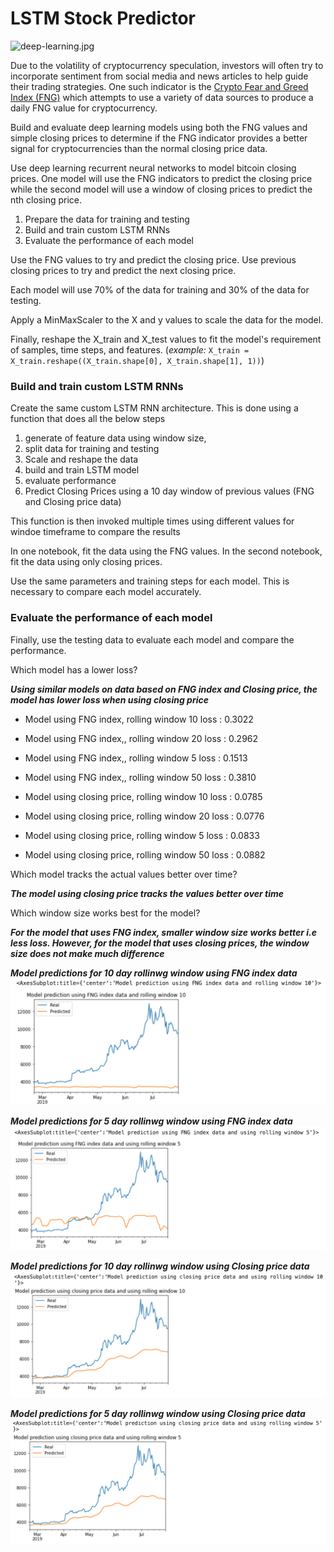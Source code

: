 # LSTM Stock Predictor

![deep-learning.jpg](Images/deep-learning.jpg)

Due to the volatility of cryptocurrency speculation, investors will often try to incorporate sentiment from social media and news articles to help guide their trading strategies. One such indicator is the [Crypto Fear and Greed Index (FNG)](https://alternative.me/crypto/fear-and-greed-index/) which attempts to use a variety of data sources to produce a daily FNG value for cryptocurrency.

Build and evaluate deep learning models using both the FNG values and simple closing prices to determine if the FNG indicator provides a better signal for cryptocurrencies than the normal closing price data.

Use deep learning recurrent neural networks to model bitcoin closing prices. One model will use the FNG indicators to predict the closing price while the second model will use a window of closing prices to predict the nth closing price.


1. Prepare the data for training and testing
2. Build and train custom LSTM RNNs
3. Evaluate the performance of each model

Use the FNG values to try and predict the closing price. 
Use previous closing prices to try and predict the next closing price.

Each model will use 70% of the data for training and 30% of the data for testing.

Apply a MinMaxScaler to the X and y values to scale the data for the model.

Finally, reshape the X_train and X_test values to fit the model's requirement of samples, time steps, and features. (*example:* `X_train = X_train.reshape((X_train.shape[0], X_train.shape[1], 1))`)

### Build and train custom LSTM RNNs

Create the same custom LSTM RNN architecture. 
This is done using a function that does all the below steps
1) generate of feature data using window size, 
2) split data for training and testing
3) Scale and reshape the data
4) build and train LSTM model
5) evaluate performance
6) Predict Closing Prices using a 10 day window of previous values (FNG and Closing price data)

This function is then invoked multiple times using different values for windoe timeframe to compare the results

In one notebook, fit the data using the FNG values. In the second notebook, fit the data using only closing prices.

Use the same parameters and training steps for each model. This is necessary to compare each model accurately.

### Evaluate the performance of each model

Finally, use the testing data to evaluate each model and compare the performance.

Which model has a lower loss?

***Using similar models on data based on FNG index and Closing price, the model has lower loss when using closing price***

- Model using FNG index, rolling window 10 loss : 0.3022
- Model using FNG index,, rolling window 20 loss : 0.2962
- Model using FNG index,, rolling window 5 loss : 0.1513
- Model using FNG index,, rolling window 50 loss : 0.3810

- Model using closing price, rolling window 10 loss : 0.0785
- Model using closing price, rolling window 20 loss : 0.0776
- Model using closing price, rolling window 5 loss : 0.0833
- Model using closing price, rolling window 50 loss : 0.0882


Which model tracks the actual values better over time?

***The model using closing price tracks the values better over time***

Which window size works best for the model?

***For the model that uses FNG index, smaller window size works better i.e less loss.
However, for the model that uses closing prices, the window size does not make much difference***


***Model predictions for 10 day rollinwg window using FNG index data***
![Prediction_FNG_10.png](Images/Prediction_FNG_10.png)

***Model predictions for 5 day rollinwg window using FNG index data***
![Prediction_FNG_5.png](Images/Prediction_FNG_5.png)

***Model predictions for 10 day rollinwg window using Closing price data***
![Prediction_ClosingPrice_10.png](Images/Prediction_ClosingPrice_10.png)

***Model predictions for 5 day rollinwg window using Closing price data***
![PredictionClosingPrice5.png](Images/PredictionClosingPrice5.png)
